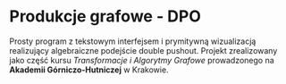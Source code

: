 # Produkcje grafowe - DPO

Prosty program z tekstowym interfejsem i prymitywną wizualizacją
realizujący algebraiczne podejście double pushout.
Projekt zrealizowany jako część kursu *Transformacje i Algorytmy Grafowe*
prowadzonego na **Akademii Górniczo-Hutniczej** w Krakowie.
